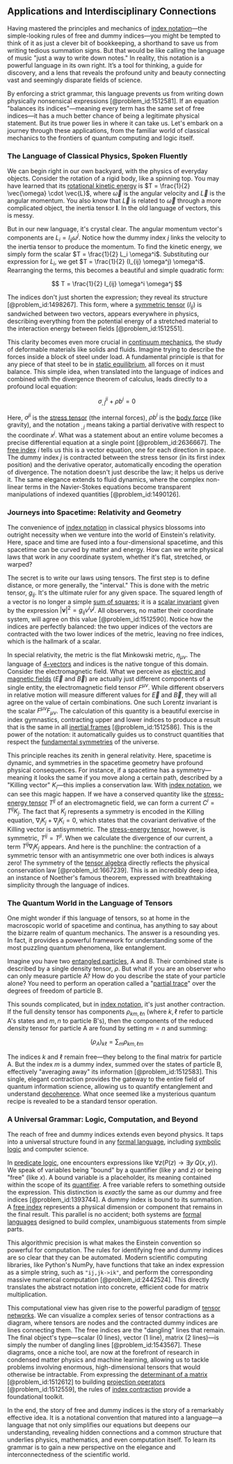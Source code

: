 ## Applications and Interdisciplinary Connections

Having mastered the principles and mechanics of [index notation](@article_id:191429)—the simple-looking rules of free and dummy indices—you might be tempted to think of it as just a clever bit of bookkeeping, a shorthand to save us from writing tedious summation signs. But that would be like calling the language of music "just a way to write down notes." In reality, this notation is a powerful language in its own right. It’s a tool for thinking, a guide for discovery, and a lens that reveals the profound unity and beauty connecting vast and seemingly disparate fields of science.

By enforcing a strict grammar, this language prevents us from writing down physically nonsensical expressions [@problem_id:1512581]. If an equation "balances its indices"—meaning every term has the same set of free indices—it has a much better chance of being a legitimate physical statement. But its true power lies in where it can take us. Let's embark on a journey through these applications, from the familiar world of classical mechanics to the frontiers of quantum computing and logic itself.

### The Language of Classical Physics, Spoken Fluently

We can begin right in our own backyard, with the physics of everyday objects. Consider the rotation of a rigid body, like a spinning top. You may have learned that its [rotational kinetic energy](@article_id:177174) is $T = \frac{1}{2} \vec{\omega} \cdot \vec{L}$, where $\vec{\omega}$ is the angular velocity and $\vec{L}$ is the angular momentum. You also know that $\vec{L}$ is related to $\vec{\omega}$ through a more complicated object, the inertia tensor $\mathbf{I}$. In the old language of vectors, this is messy.

But in our new language, it's crystal clear. The angular momentum vector's components are $L_i = I_{ij} \omega^j$. Notice how the dummy index $j$ links the velocity to the inertia tensor to produce the momentum. To find the kinetic energy, we simply form the scalar $T = \frac{1}{2} L_i \omega^i$. Substituting our expression for $L_i$, we get $T = \frac{1}{2} (I_{ij} \omega^j) \omega^i$. Rearranging the terms, this becomes a beautiful and simple quadratic form:

$$ T = \frac{1}{2} I_{ij} \omega^i \omega^j $$

The indices don't just shorten the expression; they reveal its structure [@problem_id:1498267]. This form, where a [symmetric tensor](@article_id:144073) ($I_{ij}$) is sandwiched between two vectors, appears everywhere in physics, describing everything from the potential energy of a stretched material to the interaction energy between fields [@problem_id:1512551].

This clarity becomes even more crucial in [continuum mechanics](@article_id:154631), the study of deformable materials like solids and fluids. Imagine trying to describe the forces inside a block of steel under load. A fundamental principle is that for any piece of that steel to be in [static equilibrium](@article_id:163004), all forces on it must balance. This simple idea, when translated into the language of indices and combined with the divergence theorem of calculus, leads directly to a profound local equation:

$$ \sigma^{ji}_{,j} + \rho b^i = 0 $$

Here, $\sigma^{ji}$ is the [stress tensor](@article_id:148479) (the internal forces), $\rho b^i$ is the [body force](@article_id:183949) (like gravity), and the notation $_{,j}$ means taking a partial derivative with respect to the coordinate $x^j$. What was a statement about an entire volume becomes a precise differential equation at a single point [@problem_id:2636667]. The [free index](@article_id:188936) $i$ tells us this is a vector equation, one for each direction in space. The dummy index $j$ is contracted between the stress tensor (in its first index position) and the derivative operator, automatically encoding the operation of divergence. The notation doesn't just describe the law; it helps us derive it. The same elegance extends to fluid dynamics, where the complex non-linear terms in the Navier-Stokes equations become transparent manipulations of indexed quantities [@problem_id:1490126].

### Journeys into Spacetime: Relativity and Geometry

The convenience of [index notation](@article_id:191429) in classical physics blossoms into outright necessity when we venture into the world of Einstein's relativity. Here, space and time are fused into a four-dimensional spacetime, and this spacetime can be curved by matter and energy. How can we write physical laws that work in any coordinate system, whether it's flat, stretched, or warped?

The secret is to write our laws using tensors. The first step is to define distance, or more generally, the "interval." This is done with the metric tensor, $g_{ij}$. It's the ultimate ruler for any given space. The squared length of a vector is no longer a simple [sum of squares](@article_id:160555); it is a [scalar invariant](@article_id:159112) given by the expression $|\mathbf{v}|^2 = g_{ij} v^i v^j$. All observers, no matter their coordinate system, will agree on this value [@problem_id:1512590]. Notice how the indices are perfectly balanced: the two upper indices of the vectors are contracted with the two lower indices of the metric, leaving no free indices, which is the hallmark of a scalar.

In special relativity, the metric is the flat Minkowski metric, $\eta_{\mu\nu}$. The language of [4-vectors](@article_id:274591) and indices is the native tongue of this domain. Consider the electromagnetic field. What we perceive as [electric and magnetic fields](@article_id:260853) ($\vec{E}$ and $\vec{B}$) are actually just different components of a single entity, the electromagnetic field tensor $F^{\mu\nu}$. While different observers in relative motion will measure different values for $\vec{E}$ and $\vec{B}$, they will all agree on the value of certain combinations. One such Lorentz invariant is the scalar $F^{\mu\nu} F_{\mu\nu}$. The calculation of this quantity is a beautiful exercise in index gymnastics, contracting upper and lower indices to produce a result that is the same in all [inertial frames](@article_id:200128) [@problem_id:1512586]. This is the power of the notation: it automatically guides us to construct quantities that respect the [fundamental symmetries](@article_id:160762) of the universe.

This principle reaches its zenith in general relativity. Here, spacetime is dynamic, and symmetries in the spacetime geometry have profound physical consequences. For instance, if a spacetime has a symmetry—meaning it looks the same if you move along a certain path, described by a "Killing vector" $K_i$—this implies a conservation law. With [index notation](@article_id:191429), we can see this magic happen. If we have a conserved quantity like the [stress-energy tensor](@article_id:146050) $T^{ij}$ of an electromagnetic field, we can form a current $C^i = T^{ij} K_j$. The fact that $K_j$ represents a symmetry is encoded in the Killing equation, $\nabla_i K_j + \nabla_j K_i = 0$, which states that the covariant derivative of the Killing vector is antisymmetric. The [stress-energy tensor](@article_id:146050), however, is symmetric, $T^{ij} = T^{ji}$. When we calculate the divergence of our current, a term $T^{ij} \nabla_i K_j$ appears. And here is the punchline: the contraction of a symmetric tensor with an antisymmetric one over both indices is always zero! The symmetry of the [tensor algebra](@article_id:161177) directly reflects the physical conservation law [@problem_id:1667239]. This is an incredibly deep idea, an instance of Noether's famous theorem, expressed with breathtaking simplicity through the language of indices.

### The Quantum World in the Language of Tensors

One might wonder if this language of tensors, so at home in the macroscopic world of spacetime and continua, has anything to say about the bizarre realm of quantum mechanics. The answer is a resounding yes. In fact, it provides a powerful framework for understanding some of the most puzzling quantum phenomena, like entanglement.

Imagine you have two [entangled particles](@article_id:153197), A and B. Their combined state is described by a single density tensor, $\rho$. But what if you are an observer who can only measure particle A? How do you describe the state of your particle alone? You need to perform an operation called a "[partial trace](@article_id:145988)" over the degrees of freedom of particle B.

This sounds complicated, but in [index notation](@article_id:191429), it's just another contraction. If the full density tensor has components $\rho_{k m, \ell n}$ (where $k, \ell$ refer to particle A's states and $m, n$ to particle B's), then the components of the reduced density tensor for particle A are found by setting $m=n$ and summing:

$$ (\rho_A)_{k\ell} = \sum_m \rho_{k m, \ell m} $$

The indices $k$ and $\ell$ remain free—they belong to the final matrix for particle A. But the index $m$ is a dummy index, summed over the states of particle B, effectively "averaging away" its information [@problem_id:1512583]. This single, elegant contraction provides the gateway to the entire field of quantum information science, allowing us to quantify entanglement and understand [decoherence](@article_id:144663). What once seemed like a mysterious quantum recipe is revealed to be a standard tensor operation.

### A Universal Grammar: Logic, Computation, and Beyond

The reach of free and dummy indices extends even beyond physics. It taps into a universal structure found in any [formal language](@article_id:153144), including [symbolic logic](@article_id:636346) and computer science.

In [predicate logic](@article_id:265611), one encounters expressions like $\forall z (P(z) \rightarrow \exists y\; Q(x, y))$. We speak of variables being "bound" by a quantifier (like $y$ and $z$) or being "free" (like $x$). A bound variable is a placeholder, its meaning contained within the scope of its [quantifier](@article_id:150802). A free variable refers to something outside the expression. This distinction is *exactly* the same as our dummy and free indices [@problem_id:1393744]. A dummy index is bound to its summation. A [free index](@article_id:188936) represents a physical dimension or component that remains in the final result. This parallel is no accident; both systems are [formal languages](@article_id:264616) designed to build complex, unambiguous statements from simple parts.

This algorithmic precision is what makes the Einstein convention so powerful for computation. The rules for identifying free and dummy indices are so clear that they can be automated. Modern scientific computing libraries, like Python's NumPy, have functions that take an index expression as a simple string, such as `"ij,jk->ik"`, and perform the corresponding massive numerical computation [@problem_id:2442524]. This directly translates the abstract notation into concrete, efficient code for matrix multiplication.

This computational view has given rise to the powerful paradigm of [tensor networks](@article_id:141655). We can visualize a complex series of tensor contractions as a diagram, where tensors are nodes and the contracted dummy indices are lines connecting them. The free indices are the "dangling" lines that remain. The final object's type—scalar (0 lines), vector (1 line), matrix (2 lines)—is simply the number of dangling lines [@problem_id:1543567]. These diagrams, once a niche tool, are now at the forefront of research in condensed matter physics and machine learning, allowing us to tackle problems involving enormous, high-dimensional tensors that would otherwise be intractable. From expressing the [determinant of a matrix](@article_id:147704) [@problem_id:1512612] to building [projection operators](@article_id:153648) [@problem_id:1512559], the rules of [index contraction](@article_id:179909) provide a foundational toolkit.

In the end, the story of free and dummy indices is the story of a remarkably effective idea. It is a notational convention that matured into a language—a language that not only simplifies our equations but deepens our understanding, revealing hidden connections and a common structure that underlies physics, mathematics, and even computation itself. To learn its grammar is to gain a new perspective on the elegance and interconnectedness of the scientific world.
